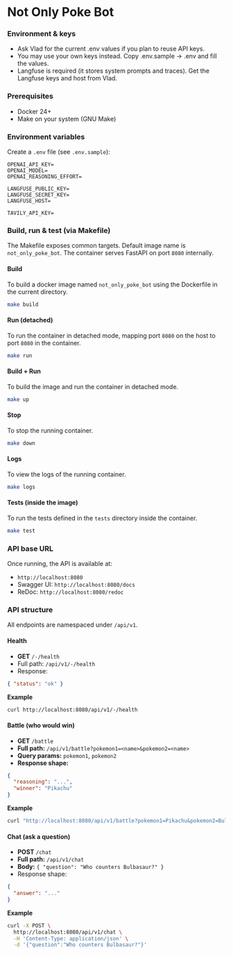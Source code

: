 # Not Only Poke Bot

### Environment & keys

- Ask Vlad for the current .env values if you plan to reuse API keys.
- You may use your own keys instead. Copy .env.sample → .env and fill the values.
- Langfuse is required (it stores system prompts and traces). Get the Langfuse keys and host from Vlad.

### Prerequisites
- Docker 24+
- Make on your system (GNU Make)

### Environment variables
Create a `.env` file (see `.env.sample`):

```
OPENAI_API_KEY=
OPENAI_MODEL=
OPENAI_REASONING_EFFORT=

LANGFUSE_PUBLIC_KEY=
LANGFUSE_SECRET_KEY=
LANGFUSE_HOST=

TAVILY_API_KEY=
```

### Build, run & test (via Makefile)

The Makefile exposes common targets. Default image name is `not_only_poke_bot`. The container serves FastAPI on port `8080` internally.

#### Build
To build a docker image named `not_only_poke_bot` using the Dockerfile in the current directory.
```bash
make build
```

#### Run (detached)
To run the container in detached mode, mapping port `8080` on the host to port `8080` in the container.
```bash
make run
```

#### Build + Run
To build the image and run the container in detached mode.
```bash
make up
```

#### Stop
To stop the running container.
```bash
make down
```

#### Logs
To view the logs of the running container.
```bash
make logs
```

#### Tests (inside the image)
To run the tests defined in the `tests` directory inside the container.
```bash
make test
```

### API base URL

Once running, the API is available at:
- `http://localhost:8080`
- Swagger UI: `http://localhost:8080/docs`
- ReDoc: `http://localhost:8080/redoc`

### API structure

All endpoints are namespaced under `/api/v1`.

#### Health
- **GET** `/-/health`
- Full path: `/api/v1/-/health`
- Response:
```json
{ "status": "ok" }
```
**Example**
```bash
curl http://localhost:8080/api/v1/-/health
```

#### Battle (who would win)
- **GET** `/battle`
- **Full path:** `/api/v1/battle?pokemon1=<name>&pokemon2=<name>`
- **Query params:** `pokemon1`, `pokemon2`
- **Response shape:**
```json
{
  "reasoning": "...",
  "winner": "Pikachu"
}
```

**Example**
```bash
curl "http://localhost:8080/api/v1/battle?pokemon1=Pikachu&pokemon2=Bulbasaur"
```

#### Chat (ask a question)
- **POST** `/chat`
- **Full path:** `/api/v1/chat`
- **Body:** `{ "question": "Who counters Bulbasaur?" }`
- Response shape:
```json
{
  "answer": "..."
}
```
**Example**
```bash
curl -X POST \
  http://localhost:8080/api/v1/chat \
  -H 'Content-Type: application/json' \
  -d '{"question":"Who counters Bulbasaur?"}'
```
